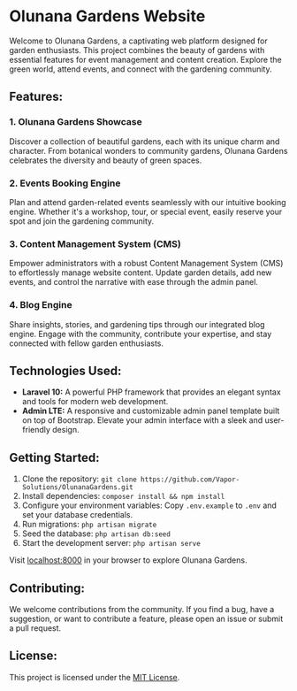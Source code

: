 # Olunana Gardens Website

Welcome to Olunana Gardens, a captivating web platform designed for garden enthusiasts. This project combines the beauty of gardens with essential features for event management and content creation. Explore the green world, attend events, and connect with the gardening community.

## Features:

### 1. Olunana Gardens Showcase
Discover a collection of beautiful gardens, each with its unique charm and character. From botanical wonders to community gardens, Olunana Gardens celebrates the diversity and beauty of green spaces.

### 2. Events Booking Engine
Plan and attend garden-related events seamlessly with our intuitive booking engine. Whether it's a workshop, tour, or special event, easily reserve your spot and join the gardening community.

### 3. Content Management System (CMS)
Empower administrators with a robust Content Management System (CMS) to effortlessly manage website content. Update garden details, add new events, and control the narrative with ease through the admin panel.

### 4. Blog Engine
Share insights, stories, and gardening tips through our integrated blog engine. Engage with the community, contribute your expertise, and stay connected with fellow garden enthusiasts.

## Technologies Used:

- **Laravel 10:** A powerful PHP framework that provides an elegant syntax and tools for modern web development.
- **Admin LTE:** A responsive and customizable admin panel template built on top of Bootstrap. Elevate your admin interface with a sleek and user-friendly design.

## Getting Started:

1. Clone the repository: `git clone https://github.com/Vapor-Solutions/OlunanaGardens.git`
2. Install dependencies: `composer install && npm install`
3. Configure your environment variables: Copy `.env.example` to `.env` and set your database credentials.
4. Run migrations: `php artisan migrate`
5. Seed the database: `php artisan db:seed`
6. Start the development server: `php artisan serve`

Visit [localhost:8000](http://localhost:8000) in your browser to explore Olunana Gardens.

## Contributing:

We welcome contributions from the community. If you find a bug, have a suggestion, or want to contribute a feature, please open an issue or submit a pull request.

## License:

This project is licensed under the [MIT License](LICENSE).
